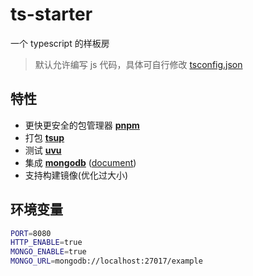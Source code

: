 # ts-starter

一个 typescript 的样板房

> 默认允许编写 js 代码，具体可自行修改 [tsconfig.json](./tsconfig.json)

## 特性

- 更快更安全的包管理器 **[pnpm](https://github.com/pnpm/pnpm)**
- 打包 **[tsup](https://github.com/egoist/tsup)**
- 测试 **[uvu](https://github.com/lukeed/uvu)**
- 集成 **[mongodb](https://github.com/mongodb/node-mongodb-native)** ([document](https://mongodb.github.io/node-mongodb-native/4.2/))
- 支持构建镜像(优化过大小)

## 环境变量

```bash
PORT=8080
HTTP_ENABLE=true
MONGO_ENABLE=true
MONGO_URL=mongodb://localhost:27017/example
```
